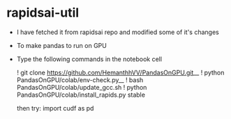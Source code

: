 # rapidsai-util

- I have fetched it from rapidsai repo and modified some of it's changes

- To make pandas to run on GPU
- Type the following commands in the notebook cell
  
  ! git clone https://github.com/HemanthhVV/PandasOnGPU.git__
  ! python PandasOnGPU/colab/env-check.py__
  ! bash PandasOnGPU/colab/update_gcc.sh
  ! python PandasOnGPU/colab/install_rapids.py stable

  then try:
  import cudf as pd
